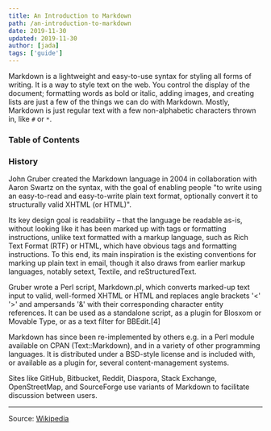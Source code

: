 ```yaml
---
title: An Introduction to Markdown
path: /an-introduction-to-markdown
date: 2019-11-30
updated: 2019-11-30
author: [jada]
tags: ['guide']
---
```


Markdown is a lightweight and easy-to-use syntax for styling all forms of writing. It is a way to style text on the web. You control the display of the document; formatting words as bold or italic, adding images, and creating lists are just a few of the things we can do with Markdown. Mostly, Markdown is just regular text with a few non-alphabetic characters thrown in, like `#` or `*`.

### Table of Contents

### History

John Gruber created the Markdown language in 2004 in collaboration with Aaron Swartz on the syntax, with the goal of enabling people "to write using an easy-to-read and easy-to-write plain text format, optionally convert it to structurally valid XHTML (or HTML)".

Its key design goal is readability – that the language be readable as-is, without looking like it has been marked up with tags or formatting instructions, unlike text formatted with a markup language, such as Rich Text Format (RTF) or HTML, which have obvious tags and formatting instructions. To this end, its main inspiration is the existing conventions for marking up plain text in email, though it also draws from earlier markup languages, notably setext, Textile, and reStructuredText.

Gruber wrote a Perl script, Markdown.pl, which converts marked-up text input to valid, well-formed XHTML or HTML and replaces angle brackets '<' '>' and ampersands '&' with their corresponding character entity references. It can be used as a standalone script, as a plugin for Blosxom or Movable Type, or as a text filter for BBEdit.[4]

Markdown has since been re-implemented by others e.g. in a Perl module available on CPAN (Text::Markdown), and in a variety of other programming languages. It is distributed under a BSD-style license and is included with, or available as a plugin for, several content-management systems.

Sites like GitHub, Bitbucket, Reddit, Diaspora, Stack Exchange, OpenStreetMap, and SourceForge use variants of Markdown to facilitate discussion between users.

---

Source: [Wikipedia](https://en.wikipedia.org/wiki/Markdown)
